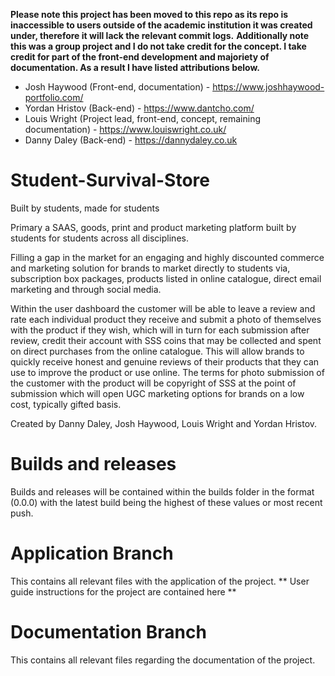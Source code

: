 **Please note this project has been moved to this repo as its repo is inaccessible to users outside of the academic institution it was created under, therefore it will lack the relevant commit logs.**
**Additionally note this was a group project and I do not take credit for the concept. I take credit for part of the front-end development and majoriety of documentation. As a result I have listed attributions below.**

- Josh Haywood (Front-end, documentation) - https://www.joshhaywood-portfolio.com/
- Yordan Hristov (Back-end) - https://www.dantcho.com/
- Louis Wright (Project lead, front-end, concept, remaining documentation) - https://www.louiswright.co.uk/
- Danny Daley (Back-end) - https://dannydaley.co.uk 

# Student-Survival-Store
Built by students, made for students

Primary a SAAS, goods, print and product marketing platform built by students for students across all disciplines.

Filling a gap in the market for an engaging and highly discounted commerce and marketing solution for brands to market directly to students via, subscription box packages, products listed in online catalogue, direct email marketing and through social media. 

Within the user dashboard the customer will be able to leave a review and rate each individual product they receive and submit a photo of themselves with the product if they wish, which will in turn for each submission after review, credit their account with SSS coins that may be collected and spent on direct purchases from the online catalogue. This will allow brands to quickly receive honest and genuine reviews of their products that they can use to improve the product or use online. The terms for photo submission of the customer with the product will be copyright of SSS at the point of submission which will open UGC marketing options for brands on a low cost, typically gifted basis. 

Created by Danny Daley, Josh Haywood, Louis Wright and Yordan Hristov.

# Builds and releases

Builds and releases will be contained within the builds folder in the format (0.0.0) with the latest build being the highest of these values or most recent push.

# Application Branch

This contains all relevant files with the application of the project.
** User guide instructions for the project are contained here **

# Documentation Branch

This contains all relevant files regarding the documentation of the project.
